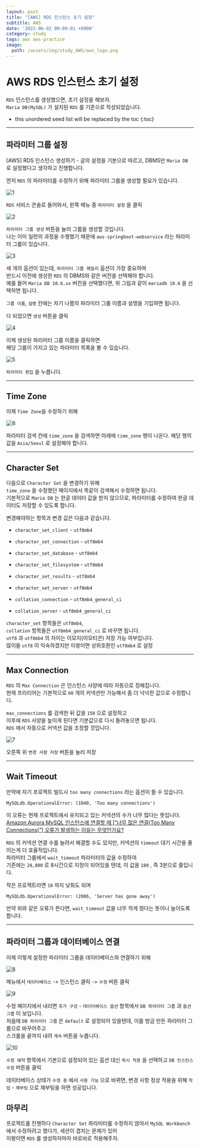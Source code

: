 ```yaml
---
layout: post
title: "[AWS] RDS 인스턴스 초기 설정"
subtitle: AWS
date: '2022-06-02 00:00:01 +0900'
category: study
tags: aws aws-practice
image:
  path: /assets/img/study_AWS/aws_logo.png
---
```


# AWS RDS 인스턴스 초기 설정
`RDS` 인스턴스를 생성했으면, 초기 설정을 해보자. <br>
`Maria DB(MySQL)` 가 설치된 `RDS` 를 기준으로 작성되었습니다.

<!--more-->

* this unordered seed list will be replaced by the toc
{:toc}

<hr/>

## 파라미터 그룹 설정

[AWS] RDS 인스턴스 생성하기 - 글의 설정을 기본으로 따르고, DBMS만 `Maria DB` 로 설정했다고 생각하고 진행합니다.

먼저 `RDS` 의 파라미터를 수정하기 위해 파라미터 그룹을 생성할 필요가 있습니다.

![1](/assets/img/study_AWS/[AWS]_RDS_인스턴스_초기_설정/1.png)

`RDS` 서비스 콘솔로 들어와서, 왼쪽 메뉴 중 `파라미터 설정` 을 클릭

![2](/assets/img/study_AWS/[AWS]_RDS_인스턴스_초기_설정/2.png)

`파라미터 그룹 생성` 버튼을 눌러 그룹을 생성할 것입니다.<br>
나는 이미 일련의 과정을 수행했기 때문에 `aws-springboot-webservice` 라는 파라미터 그룹이 있습니다. <br>

![3](/assets/img/study_AWS/[AWS]_RDS_인스턴스_초기_설정/3.png)

세 개의 옵션이 있는데, `파라미터 그룹 패밀리` 옵션이 가장 중요하며 <br>
반드시 이전에 생성한 `RDS` 의 DBMS와 같은 버전을 선택해야 합니다. <br>
예를 들어 `Maria DB 10.6.xx` 버전을 선택했다면, 위 그림과 같이 `mariadb 10.6` 을 선택하면 됩니다.

`그룹 이름`, `설명` 칸에는 자기 나름의 파라미터 그룹 이름과 설명을 기입하면 됩니다.

다 되었으면 `생성` 버튼을 클릭

![4](/assets/img/study_AWS/[AWS]_RDS_인스턴스_초기_설정/4.png)

이제 생성된 파리미터 그룹 이름을 클릭하면 <br>
해당 그룹이 가지고 있는 파라미터 목록을 볼 수 있습니다.

![5](/assets/img/study_AWS/[AWS]_RDS_인스턴스_초기_설정/5.png)

`파라미터 편집` 을 누릅니다.

<hr/>

## Time Zone

이제 `Time Zone`을 수정하기 위해

![6](/assets/img/study_AWS/2022-11-21-[AWS]_RDS_인스턴스_초기_설정/6.png)

파라미터 검색 칸에 `time_zone` 을 검색하면 아래에 `time_zone` 행이 나온다.
해당 행의 값을 `Asia/Seoul` 로 설정해야 합니다.

<hr/>

## Character Set

다음으로 `Character Set` 을 변경하기 위해 <br>
`time_zone` 을 수정했던 페이지에서 똑같이 검색해서 수정하면 됩니다.<br>
기본적으로 `Maria DB` 는 한글 데이터 값을 받지 않으므로, 파라미터를 수정하여 한글 데이터도 저장할 수 있도록 합니다.<br>

변경해야하는 항목과 변경 값은 다음과 같습니다.

* `character_set_client` - `utf8mb4`
* `character_set_connection` - `utf8mb4`
* `character_set_database` - `utf8mb4`
* `character_set_filesystem` - `utf8mb4`
* `character_set_results` - `utf8mb4`
* `character_set_server` - `utf8mb4`

* `collation_connection` - `utf8mb4_general_ci`
* `collation_server` - `utf8mb4_general_ci`

`character_set` 항목들은 `utf8mb4`, <br>
`collation` 항목들은 `utf8mb4_general_ci` 로 바꾸면 됩니다. <br>
`utf8` 과 `utf8mb4` 의 차이는 이모지(이모티콘) 저장 가능 여부입니다.<br>
많이들 `utf8` 이 익숙하겠지만 이왕이면 상위호환인 `utf8mb4` 로 설정 <br>

<hr/>

## Max Connection

`RDS` 의 `Max Connection` 은 인스턴스 사양에 따라 자동으로 정해집니다.<br>
현재 프리티어는 기본적으로 `60` 개의 커넥션만 가능해서 좀 더 넉넉한 값으로 수정합니다. <br>

`max_connections` 를 검색한 뒤 값을 `150` 으로 설정하고 <br>
이후에 `RDS` 사양을 높이게 된다면 기본값으로 다시 돌려놓으면 됩니다.<br>
`RDS` 에서 자동으로 커넥션 값을 조정할 것입니다.<br>

![7](/assets/img/study_AWS/[AWS]_RDS_인스턴스_초기_설정/7.png)

오른쪽 위 `변경 사항 저장` 버튼을 눌러 저장

<hr/>

## Wait Timeout

만약에 자기 프로젝트 빌드시 `too many connections` 라는 옵션이 뜰 수 있습니다.<br>

```
MySQLdb.OperationalError: (1040, 'Too many connections')
```

이 오류는 현재 프로젝트에서 유지되고 있는 커넥션의 수가 너무 많다는 뜻입니다.<br>
[Amazon Aurora MySQL 인스턴스에 연결할 때 [“너무 많은 연결(Too Many Connections)”] 오류가 발생하는 이유는 무엇인가요?](https://aws.amazon.com/ko/premiumsupport/knowledge-center/aurora-mysql-max-connection-errors/)

`RDS` 의 커넥션 연결 수를 늘려서 해결할 수도 있지만, 커넥션의 `timeout` 대기 시간을 줄이는게 더 효율적입니다.<br>
파라미터 그룹에서 `wait_timeout` 파라미터의 값을 수정하여 <br>
기존에는 `28,800` 로 8시간으로 지정이 되어있을 텐데, 이 값을 `180` , 즉 3분으로 줄입니다. <br>

작은 프로젝트라면 `10` 까지 낮춰도 되며 <br>

```
MySQLdb.OperationalError: (2006, 'Server has gone away')
```

만약 위와 같은 오류가 뜬다면, `wait_timeout` 값을 너무 적게 줬다는 뜻이니 늘이도록 합니다.

<hr/>

## 파라미터 그룹과 데이터베이스 연결

이제 이렇게 설정한 파라미터 그룹을 데이터베이스와 연결하기 위해

![8](/assets/img/study_AWS/2022-11-21-[AWS]_RDS_인스턴스_초기_설정/8.png)

메뉴에서 `데이터베이스` -> 인스턴스 클릭 -> `수정` 버튼 클릭

![9](/assets/img/study_AWS/2022-11-21-[AWS]_RDS_인스턴스_초기_설정/9.png)

수정 페이지에서 내리면 `추가 구성` - `데이터베이스 옵션` 항목에서 `DB 파라미터 그룹` 과 `옵션 그룹` 이 보입니다.<br>
처음에 `DB 파라미터 그룹` 은 `default` 로 설정되어 있을텐데, 이를 방금 만든 파라미터 그룹으로 바꾸어주고 <br>
스크롤을 끝까지 내려 `계속` 버튼을 누릅니다.<br>

![10](/assets/img/study_AWS/2022-11-21-[AWS]_RDS_인스턴스_초기_설정/10.png)

`수정 예약` 항목에서 기본으로 설정되어 있는 옵션 대신 `즉시 적용` 을 선택하고 `DB 인스턴스 수정` 버튼을 클릭

데이터베이스 상태가 `수정 중` 에서 `사용 가능` 으로 바뀌면, 변경 사항 정상 적용을 위해 `작업` - `재부팅` 으로 재부팅을 하면 성공입니다.

## 마무리

프로젝트를 진행하다 `Character Set` 파라미터를 수정하지 않아서 `MySQL Workbench` 에서 수정하려고 했다가, 세션이 겹치는 문제가 있어 <br>
이왕이면 `RDS` 를 생성하자마자 바로바로 적용해주자. <br>